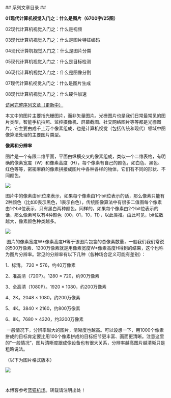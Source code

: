 
\#\# 系列文章目录 \#\#


**01现代计算机视觉入门之：什么是图片（6700字/25图）**


02现代计算机视觉入门之：什么是视频


03现代计算机视觉入门之：什么是图片特征编码


04现代计算机视觉入门之：什么是图片分类


05现代计算机视觉入门之：什么是目标检测


06现代计算机视觉入门之：什么是图像分割


07现代计算机视觉入门之：什么是图片生成


08现代计算机视觉入门之：什么硬件加速


[访问完整序列文章（更新中）](https://github.com)


本文中的图片主要指光栅图片，而非矢量图片。光栅图片也是我们日常最常见的图片类型，智能手机拍照、监控摄像机、屏幕截图、社交网络图片等等都是光栅图片，它主要由成千上万个像素组成，也是计算机视觉（包括传统和现代）领域中图像算法处理的主要图片类型。


**像素和分辨率**


图片是一个有限二维平面，平面由纵横交叉的像素组成，类似一个二维表格，有明确的像素宽度（W）和像素高度（H），每个像素有自己的颜色，如白色、黑色、红色等等，密密麻麻的像素拼接成图片中各种各样的物体，它们有不同的形状、不同颜色。


![](https://img2024.cnblogs.com/blog/104032/202412/104032-20241226114129744-708247983.png)


图片中的像素由bit位来表示，如果每个像素由1个bit位表示的话，那么像素只能有2种颜色（比如0表示黑色，1表示白色），传统图像算法中有很多二值图每个像素由1个bit位表示，只有黑白两种颜色。同样的，如果每个像素由2个bit位表示的话，那么像素可以有4种颜色（00，01，10，11），以此类推。由此可见，bit位数越大，像素颜色种类越多。


![](https://img2024.cnblogs.com/blog/104032/202412/104032-20241226114138284-1309107926.png)


 图片的像素宽度W\*像素高度H等于该图片包含的总像素数量，一般我们我们常说的500万像素、1200万像素就是用像素宽度W\*像素高度H得到的结果，这个也称为图片分辨率。常见的分辨率有以下几种（各种场合定义可能有差别）：


1、标清。 720 × 576，约40万像素


2、准高清（720P）。1280 × 720，约90万像素


3、全高清（1080P）。1920 × 1080，约200万像素


4、2K。2048 × 1080，约200万像素


5、4K。3840 × 2160，约800万像素


6、8K。7680 × 4320，约3200万像素


 一般情况下，分辨率越大的图片，清晰度也越高。可以设想一下，用1000个像素拼成的目标肯定要比用100个像素拼成的目标细节更丰富、画面更清晰。注意这里的“一般情况”，图片清晰度跟成像设备也有很大关系，分辨率越高图片越清晰只是粗略说法。


（以下为图片格式版本）


![](https://img2024.cnblogs.com/blog/104032/202412/104032-20241226114158774-1134071309.png)


 


 本博客参考[蓝猫机场](https://fenfang.org)。转载请注明出处！

